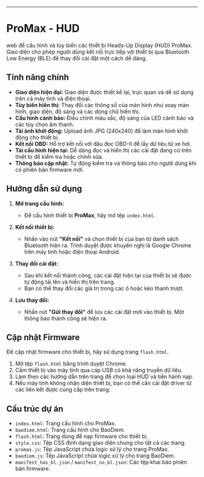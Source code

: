 

---

# ProMax - HUD

web để cấu hình và tùy biến các thiết bị Heads-Up Display (HUD) ProMax. Giao diện cho phép người dùng kết nối trực tiếp với thiết bị qua Bluetooth Low Energy (BLE) để thay đổi cài đặt một cách dễ dàng.

## Tính năng chính

- **Giao diện hiện đại:** Giao diện được thiết kế lại, trực quan và dễ sử dụng trên cả máy tính và điện thoại.
- **Tùy biến hiển thị:** Thay đổi các thông số của màn hình như xoay màn hình, giao diện, độ sáng và các dòng chữ hiển thị.
- **Cấu hình cảnh báo:** Điều chỉnh màu sắc, độ sáng của LED cảnh báo và các tùy chọn âm thanh.
- **Tải ảnh khởi động:** Upload ảnh JPG (240x240) để làm màn hình khởi động cho thiết bị.
- **Kết nối OBD:** Hỗ trợ kết nối với đầu đọc OBD-II để lấy dữ liệu từ xe hơi.
- **Tải cấu hình hiện tại:** Dễ dàng đọc và hiển thị các cài đặt đang có trên thiết bị để kiểm tra hoặc chỉnh sửa.
- **Thông báo cập nhật:** Tự động kiểm tra và thông báo cho người dùng khi có phiên bản firmware mới.

## Hướng dẫn sử dụng

1.  **Mở trang cấu hình:**
    * Để cấu hình thiết bị **ProMax**, hãy mở tệp `index.html`.

2.  **Kết nối thiết bị:**
    * Nhấn vào nút **"Kết nối"** và chọn thiết bị của bạn từ danh sách Bluetooth hiện ra. Trình duyệt được khuyến nghị là Google Chrome trên máy tính hoặc điện thoại Android.

3.  **Thay đổi cài đặt:**
    * Sau khi kết nối thành công, các cài đặt hiện tại của thiết bị sẽ được tự động tải lên và hiển thị trên trang.
    * Bạn có thể thay đổi các giá trị trong các ô hoặc kéo thanh trượt.

4.  **Lưu thay đổi:**
    * Nhấn nút **"Gửi thay đổi"** để lưu các cài đặt mới vào thiết bị. Một thông báo thành công sẽ hiện ra.

## Cập nhật Firmware

Để cập nhật firmware cho thiết bị, hãy sử dụng trang `flash.html`.

1.  Mở tệp `flash.html` bằng trình duyệt Chrome.
2.  Cắm thiết bị vào máy tính qua cáp USB có khả năng truyền dữ liệu.
3.  Làm theo các hướng dẫn trên trang để chọn loại HUD và tiến hành nạp.
4.  Nếu máy tính không nhận diện thiết bị, bạn có thể cần cài đặt driver từ các liên kết được cung cấp trên trang.

## Cấu trúc dự án

-   `index.html`: Trang cấu hình cho ProMax.
-   `baodiem.html`: Trang cấu hình cho BaoDiem.
-   `flash.html`: Trang dùng để nạp firmware cho thiết bị.
-   `style.css`: Tệp CSS định dạng giao diện chung cho tất cả các trang.
-   `promax.js`: Tệp JavaScript chứa logic xử lý cho trang ProMax.
-   `baodiem.js`: Tệp JavaScript chứa logic xử lý cho trang BaoDiem.
-   `manifest_has_bl.json` / `manifest_no_bl.json`: Các tệp khai báo phiên bản firmware.
